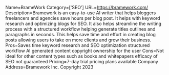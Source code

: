 Name=BrameWork
Category=['SEO']
URL=https://bramework.com/
Description=Bramework is an easy-to-use AI writer that helps bloggers freelancers and agencies save hours per blog post. It helps with keyword research and optimizing blogs for SEO. It also helps streamline the writing process with a structured workflow helping generate titles outlines and paragraphs in seconds. This helps save time and effort in creating blog posts allowing users to take on more clients and grow their business.
Pros=Saves time keyword research and SEO optimization structured workflow AI generated content copyright ownership for the user
Cons=Not ideal for other content types such as books and whitepapers efficacy of SEO not guaranteed
Pricing=7-day trial pricing plans available
Company Address=Bramework Inc. Copyright 2023
